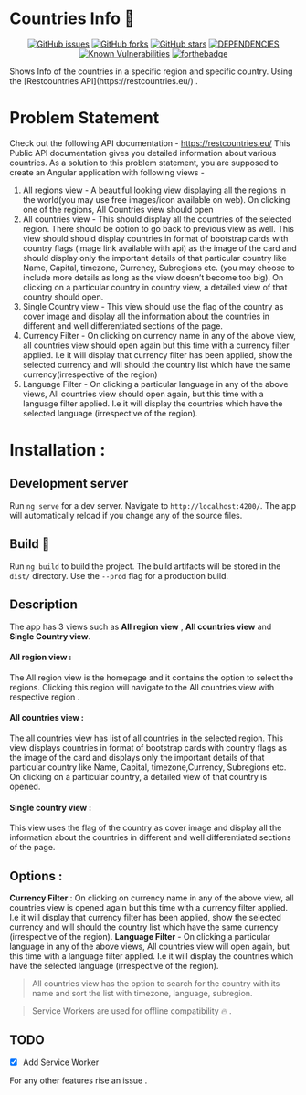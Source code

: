 # Countries Info 🎉
<p align="center">
  <a href="https://github.com/vivek1996/rest-countries/issues"><img src="https://img.shields.io/github/issues/vivek1996/rest-countries.svg?style=flat-square" alt="GitHub issues"></a>
  <a href="https://github.com/vivek1996/rest-countries/network"><img src="https://img.shields.io/github/forks/vivek1996/rest-countries.svg?style=flat-square" alt="GitHub forks"></a>
    <a href="https://github.com/vivek1996/rest-countries/stargazers"><img src="https://img.shields.io/github/stars/vivek1996/rest-countries.svg?style=flat-square" alt="GitHub stars"></a>
  <a href="https://david-dm.org/vivek1996/rest-countries"><img src="https://david-dm.org/vivek1996/rest-countries.svg" alt="DEPENDENCIES"></a>
  <a href="https://snyk.io/test/github/vivek1996/rest-countries"><img src="https://snyk.io/test/github/vivek1996/rest-countries/badge.svg?style=flat-square" alt="Known Vulnerabilities" data-canonical-src="https://snyk.io/test/github/vivek1996/rest-countries" style="max-width:100%;"></a>
  <a href="https://github.com/vivek1996/rest-countries"><img src="https://forthebadge.com/images/badges/built-with-love.svg" alt="forthebadge"></a>
</p>
Shows Info of the countries in a specific region and specific country. Using the [Restcountries API](https://restcountries.eu/) .

# Problem Statement
Check out the following API documentation -
https://restcountries.eu/
This Public API documentation gives you detailed information about various countries.
As a solution to this problem statement, you are supposed to create an Angular
application with following views -
1) All regions view - A beautiful looking view displaying all the regions in the
world(you may use free images/icon available on web). On clicking one of the
regions, All Countries view should open
2) All countries view - This should display all the countries of the selected
region. There should be option to go back to previous view as well. This view
should should display countries in format of bootstrap cards with country flags
(image link available with api) as the image of the card and should display only
the important details of that particular country like Name, Capital, timezone,
Currency, Subregions etc. (you may choose to include more details as long as
the view doesn’t become too big). On clicking on a particular country in country
view, a detailed view of that country should open.
3) Single Country view - This view should use the flag of the country as cover
image and display all the information about the countries in different and well
differentiated sections of the page.
4) Currency Filter - On clicking on currency name in any of the above view, all
countries view should open again but this time with a currency filter applied. I.e
it will display that currency filter has been applied, show the selected currency
and will should the country list which have the same currency(irrespective of the
region)
5) Language Filter - On clicking a particular language in any of the above views,
All countries view should open again, but this time with a language filter applied.
I.e it will display the countries which have the selected language (irrespective of
the region).

# Installation :

## Development server

Run `ng serve` for a dev server. Navigate to `http://localhost:4200/`. The app will automatically reload if you change any of the source files.

## [](https://github.com/vivek1996/rest-countries#build)Build 🔧

Run `ng build` to build the project. The build artifacts will be stored in the `dist/` directory. Use the `--prod` flag for a production build.

## Description

The app has 3 views such as **All region view** , **All countries view** and **Single Country view**.

#### All region view :

The All region view is the homepage and it contains the option to select the regions. Clicking this region will navigate to the All countries view with respective region .

#### All countries view :

The all countries view has list of all countries in the selected region. This view displays countries in format of bootstrap cards with country flags as the image of the card and displays only the important details of that particular country like Name, Capital, timezone,Currency, Subregions etc. On clicking on a particular country, a detailed view of that country is opened.

#### Single country view :

This view uses the flag of the country as cover image and display all the information about the countries in different and well differentiated sections of the page.

## Options :

**Currency Filter** : On clicking on currency name in any of the above view, all
countries view is opened again but this time with a currency filter applied. I.e
it will display that currency filter has been applied, show the selected currency
and will should the country list which have the same currency (irrespective of the region).
**Language Filter** - On clicking a particular language in any of the above views, All countries view will open again, but this time with a language filter applied. I.e it will display the countries which have the selected language (irrespective of the region).

> All countries view has the option to search for the country with its name and sort the list with timezone, language, subregion.

> Service Workers are used for offline compatibility 🔥 .

## TODO

- [x] Add Service Worker

For any other features rise an issue .
